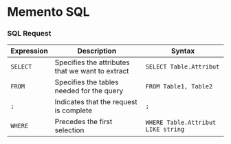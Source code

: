 # Memento SQL

### SQL Request

Expression | Description | Syntax
--- | --- | ---
`SELECT` | Specifies the attributes that we want to extract | `SELECT Table.Attribut`
`FROM` | Specifies the tables needed for the query | `FROM Table1, Table2`
`;` | Indicates that the request is complete | `;`
`WHERE` | Precedes the first selection | `WHERE Table.Attribut LIKE string`


